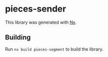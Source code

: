 # pieces-sender

This library was generated with [Nx](https://nx.dev).

## Building

Run `nx build pieces-segment` to build the library.
